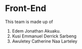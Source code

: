 # Front-End

This team is made up of 
1. Edem Jonathan Akuaku.
2. Kusi Emmanuel Derrick Sarbeng
3. Awuletey Catherine Naa Larteley
